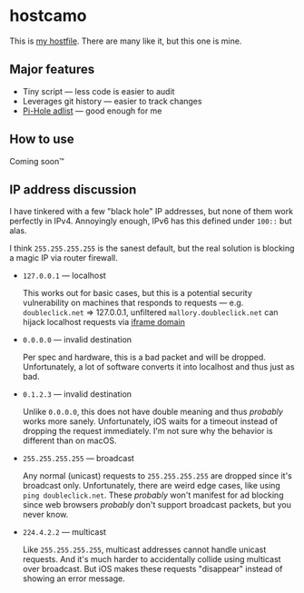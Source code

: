 # hostcamo

This is [my hostfile](https://gitlab.com/fengb/hostcamo/-/jobs/artifacts/master/raw/dist/hosts?job=hosts). There are many like it, but this one is mine.

## Major features

* Tiny script — less code is easier to audit
* Leverages git history — easier to track changes
* [Pi-Hole adlist](https://raw.githubusercontent.com/pi-hole/pi-hole/master/adlists.default) — good enough for me

## How to use

Coming soon™

## IP address discussion

I have tinkered with a few "black hole" IP addresses, but none of them work
perfectly in IPv4. Annoyingly enough, IPv6 has this defined under `100::` but alas.

I think `255.255.255.255` is the sanest default, but the real solution is
blocking a magic IP via router firewall.

* `127.0.0.1` — localhost

    This works out for basic cases, but this is a potential security vulnerability
    on machines that responds to requests — e.g. `doubleclick.net` => 127.0.0.1,
    unfiltered `mallory.doubleclick.net` can hijack localhost requests via
    [iframe domain](https://developer.mozilla.org/en-US/docs/Web/Security/Same-origin_policy#Changing_origin)

* `0.0.0.0` — invalid destination

    Per spec and hardware, this is a bad packet and will be dropped. Unfortunately,
    a lot of software converts it into localhost and thus just as bad.

* `0.1.2.3` — invalid destination

    Unlike `0.0.0.0`, this does not have double meaning and thus _probably_ works
    more sanely.  Unfortunately, iOS waits for a timeout instead of dropping the
    request immediately.  I'm not sure why the behavior is different than on macOS.

* `255.255.255.255` — broadcast

    Any normal (unicast) requests to `255.255.255.255` are dropped since it's
    broadcast only. Unfortunately, there are weird edge cases, like using
    `ping doubleclick.net`.  These _probably_ won't manifest for ad blocking since
    web browsers _probably_ don't support broadcast packets, but you never know.

* `224.4.2.2` — multicast

    Like `255.255.255.255`, multicast addresses cannot handle unicast requests.
    And it's much harder to accidentally collide using multicast over broadcast.
    But iOS makes these requests "disappear" instead of showing an error message.
